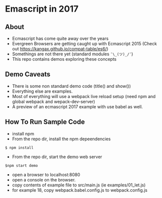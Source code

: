 # Emascript in 2017

## About
* Ecmascript has come quite away over the years
* Evergreen Browsers are getting caught up with Ecmascript 2015 (Check out https://kangax.github.io/compat-table/es6/)
* Somethings are not there yet (standard modules `¯\_(ツ)_/¯`)
* This repo contains demos exploring these concepts

## Demo Caveats
* There is some non standard demo code (title() and show())
* Everything else are examples.
* Most of everything will use a webpack live reload setup (need npm and global webpack and wepack-dev-server)
* A preview of an ecmascript 2017 example with use babel as well.

## How To Run Sample Code
* install npm
* From the repo dir, install the npm depeendencies 

```
$ npm install
```

* From the repo dir, start the demo web server

```
$npm start demo
```

* open a browser to localhost:8080
* open a console on the browser.
* copy contents of example file to src/main.js (ie examples/01_let.js)
* for example 18, copy webpack.babel.config.js to webpack.config.js
